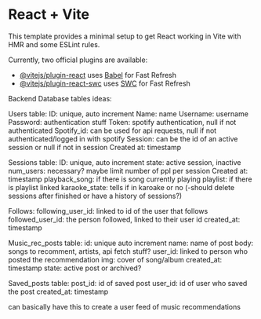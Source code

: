 # React + Vite

This template provides a minimal setup to get React working in Vite with HMR and some ESLint rules.

Currently, two official plugins are available:

- [@vitejs/plugin-react](https://github.com/vitejs/vite-plugin-react/blob/main/packages/plugin-react/README.md) uses [Babel](https://babeljs.io/) for Fast Refresh
- [@vitejs/plugin-react-swc](https://github.com/vitejs/vite-plugin-react-swc) uses [SWC](https://swc.rs/) for Fast Refresh

Backend Database tables ideas:

Users table: 
ID: unique, auto increment
Name: name
Username: username
Password: authentication stuff
Token: spotify authentication, null if not authenticated
Spotify_id: can be used for api requests, null if not authenticated/logged in with spotify
Session: can be the id of an active session or null if not in session
Created at: timestamp 


Sessions table: 
ID: unique, auto increment
state: active session, inactive
num_users: necessary? maybe limit number of ppl per session
Created at: timestamp 
playback_song: if there is song currently playing
playlist: if there is playlist linked
karaoke_state: tells if in karoake or no
(-should delete sessions after finished or have a history of sessions?)

Follows:
following_user_id: linked to id of the user that follows 
followed_user_id: the person followed, linked to their user id
created_at: timestamp

Music_rec_posts table:
id: unique auto increment
name: name of post
body: songs to recomment, artists, api fetch stuff?
user_id: linked to person who posted the recommendation
img: cover of song/album
created_at: timestamp
state: active post or archived?

Saved_posts table:
post_id: id of saved post
user_id: id of user who saved the post
created_at: timestamp

can basically have this to create a user feed of music recommendations



